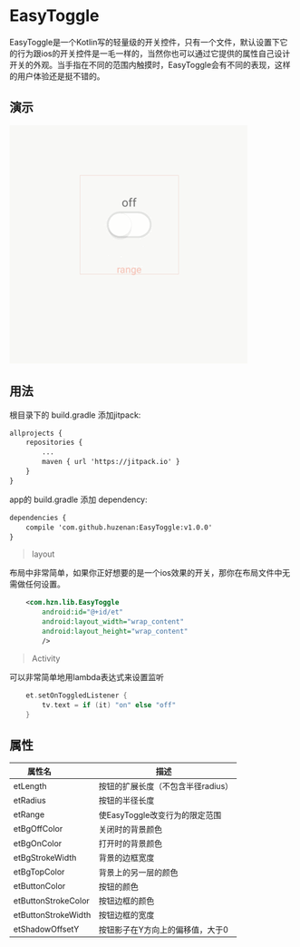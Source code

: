 # EasyToggle
EasyToggle是一个Kotlin写的轻量级的开关控件，只有一个文件，默认设置下它的行为跟ios的开关控件是一毛一样的，当然你也可以通过它提供的属性自己设计开关的外观。当手指在不同的范围内触摸时，EasyToggle会有不同的表现，这样的用户体验还是挺不错的。

## 演示
![easytoggle](https://github.com/huzenan/EasyToggle/blob/master/screeshots/easytoggle.gif) 

## 用法
根目录下的 build.gradle 添加jitpack:
```xml
allprojects {
    repositories {
        ...
        maven { url 'https://jitpack.io' }
    }
}
```

app的 build.gradle 添加 dependency:
```xml
dependencies {
    compile 'com.github.huzenan:EasyToggle:v1.0.0'
}
```

>layout

布局中非常简单，如果你正好想要的是一个ios效果的开关，那你在布局文件中无需做任何设置。
```xml
    <com.hzn.lib.EasyToggle
        android:id="@+id/et"
        android:layout_width="wrap_content"
        android:layout_height="wrap_content"
        />
```
>Activity

可以非常简单地用lambda表达式来设置监听
```kotlin
    et.setOnToggledListener {
        tv.text = if (it) "on" else "off"
    }
```

## 属性
| 属性名               | 描述           |
| ------------------- | ------------- |
| etLength            | 按钮的扩展长度（不包含半径radius） |
| etRadius            | 按钮的半径长度 |
| etRange             | 使EasyToggle改变行为的限定范围 |
| etBgOffColor        | 关闭时的背景颜色 |
| etBgOnColor         | 打开时的背景颜色 |
| etBgStrokeWidth     | 背景的边框宽度 |
| etBgTopColor        | 背景上的另一层的颜色 |
| etButtonColor       | 按钮的颜色 |
| etButtonStrokeColor | 按钮边框的颜色 |
| etButtonStrokeWidth | 按钮边框的宽度 |
| etShadowOffsetY     | 按钮影子在Y方向上的偏移值，大于0 |
